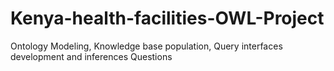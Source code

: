# Kenya-health-facilities-OWL-Project
Ontology Modeling, Knowledge base population, Query interfaces development and inferences Questions
